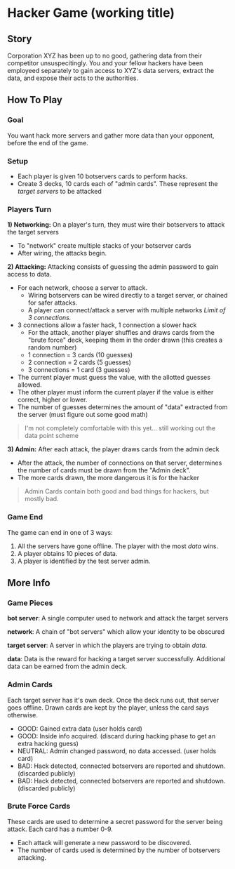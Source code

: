 Hacker Game (working title)
===========================

Story
---------------------------
Corporation XYZ has been up to no good, gathering data from their competitor 
unsuspecitingly.  You and your fellow hackers have been employeed separately to 
gain access to XYZ's data servers, extract the data, and expose their acts to
the authorities.


How To Play
---------------------------
### Goal
You want hack more servers and gather more data than your opponent, before the end of the game.


### Setup
- Each player is given 10 botservers cards to perform hacks.
- Create 3 decks, 10 cards each of "admin cards".  These represent the _target servers_ to be attacked


### Players Turn
**1) Networking:**
On a player's turn, they must wire their botservers to attack the target servers

- To "network" create multiple stacks of your botserver cards
- After wiring, the attacks begin.

**2) Attacking:**
Attacking consists of guessing the admin password to gain access to data.

- For each network, choose a server to attack.
  - Wiring botservers can be wired directly to a target server, or chained for safer attacks.
  - A player can connect/attack a server with multiple networks *Limit of 3 connections.*
- 3 connections allow a faster hack, 1 connection a slower hack
  - For the attack, another player shuffles and draws cards from the "brute force" deck, keeping them in the order drawn (this creates a random number)
  - 1 connection = 3 cards (10 guesses)
  - 2 connection = 2 cards (5 guesses)
  - 3 connections = 1 card (3 guesses)
- The current player must guess the value, with the allotted guesses allowed.
- The other player must inform the current player if the value is either correct, higher or lower.
- The number of guesses determines the amount of "data" extracted from the server (must figure out some good math)

> I'm not completely comfortable with this yet... still working out the data point scheme

**3) Admin:**
After each attack, the player draws cards from the admin deck 

- After the attack, the number of connections on that server, determines the number of cards must be drawn from the "Admin deck".
- The more cards drawn, the more dangerous it is for the hacker

> Admin Cards contain both good and bad things for hackers, but mostly bad.


### Game End
The game can end in one of 3 ways:

1. All the servers have gone offline.  The player with the most *data* wins.
2. A player obtains 10 pieces of data.
3. A player is identified by the test server admin.



More Info
---------------------------
### Game Pieces
__bot server__: 
A single computer used to network and attack the target servers

__network__:
A chain of "bot servers" which allow your identity to be obscured

__target server__:
A server in which the players are trying to obtain *data*.

__data__:
Data is the reward for hacking a target server successfully.  Additional data can be earned from the admin deck.


### Admin Cards
Each target server has it's own deck.  Once the deck runs out, that server goes
offline.  Drawn cards are kept by the player, unless the card says otherwise.

- GOOD: Gained extra data (user holds card)
- GOOD: Inside info acquired. (discard during hacking phase to get an extra hacking guess)
- NEUTRAL: Admin changed password, no data accessed. (user holds card)
- BAD: Hack detected, connected botservers are reported and shutdown. (discarded publicly)
- BAD: Hack detected, connected botservers are reported and shutdown. (discarded publicly)


### Brute Force Cards
These cards are used to determine a secret password for the server being attack. Each card has a number 0-9.

- Each attack will generate a new password to be discovered.
- The number of cards used is determined by the number of botservers attacking.



